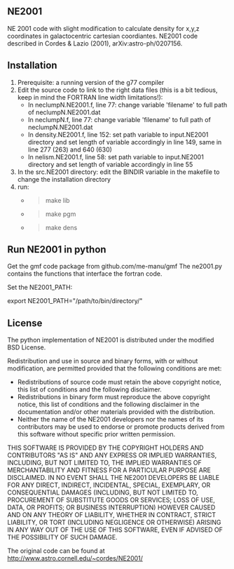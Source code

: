 NE2001
------

NE 2001 code with slight modification to calculate density for x,y,z coordinates in galactocentric cartesian coordiantes.
NE2001 code described in Cordes & Lazio (2001), arXiv:astro-ph/0207156.

Installation
------------

1. Prerequisite: a running version of the g77 compiler
2. Edit the source code to link to the right data files (this is a bit tedious, keep in mind the FORTRAN line width limitations!):
    - In neclumpN.NE2001.f, line 77: change variable 'filename' to full path of neclumpN.NE2001.dat
    - In neclumpN.f, line 77: change variable 'filename' to full path of neclumpN.NE2001.dat
    - In density.NE2001.f, line 152: set path variable to input.NE2001 directory and set length of variable accordingly in line 149,
    same in line 277 (263) and 640 (630)
    - In nelism.NE2001.f, line 58: set path variable to input.NE2001 directory and set length of variable accordingly in line 55
2. In the src.NE2001 directory: edit the BINDIR variable in the makefile to change the installation directory
3. run:
    - > make lib 
    - > make pgm
    - > make dens

Run NE2001 in python
--------------------

Get the gmf code package from github.com/me-manu/gmf
The ne2001.py contains the functions that interface the fortran code.

Set the NE2001_PATH:

export NE2001_PATH="/path/to/bin/directory/"

License
-------

The python implementation of NE2001 is distributed under the modified BSD License.

Redistribution and use in source and binary forms, with or without
modification, are permitted provided that the following conditions are met:
- Redistributions of source code must retain the above copyright
notice, this list of conditions and the following disclaimer.
- Redistributions in binary form must reproduce the above copyright
notice, this list of conditions and the following disclaimer in the
documentation and/or other materials provided with the distribution.
- Neither the name of the NE2001 developers  nor the
names of its contributors may be used to endorse or promote products
derived from this software without specific prior written permission.

THIS SOFTWARE IS PROVIDED BY THE COPYRIGHT HOLDERS AND CONTRIBUTORS "AS IS" AND
ANY EXPRESS OR IMPLIED WARRANTIES, INCLUDING, BUT NOT LIMITED TO, THE IMPLIED
WARRANTIES OF MERCHANTABILITY AND FITNESS FOR A PARTICULAR PURPOSE ARE
DISCLAIMED. IN NO EVENT SHALL THE NE2001 DEVELOPERS BE LIABLE FOR ANY
DIRECT, INDIRECT, INCIDENTAL, SPECIAL, EXEMPLARY, OR CONSEQUENTIAL DAMAGES
(INCLUDING, BUT NOT LIMITED TO, PROCUREMENT OF SUBSTITUTE GOODS OR SERVICES;
LOSS OF USE, DATA, OR PROFITS; OR BUSINESS INTERRUPTION) HOWEVER CAUSED AND
ON ANY THEORY OF LIABILITY, WHETHER IN CONTRACT, STRICT LIABILITY, OR TORT
(INCLUDING NEGLIGENCE OR OTHERWISE) ARISING IN ANY WAY OUT OF THE USE OF THIS
SOFTWARE, EVEN IF ADVISED OF THE POSSIBILITY OF SUCH DAMAGE.

The original code can be found at http://www.astro.cornell.edu/~cordes/NE2001/
